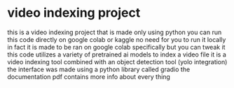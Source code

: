 # video indexing project
this is a video indexing project that is made only using python 
you can run this code directly on google colab or kaggle no need for you to run it locally in fact it is made to be ran on google colab specifically but you can tweak it 
this code utilizes a variety of pretrained ai models to index a video file 
it is a video indexing tool combined with an object detection tool (yolo integration)
the interface was made using a python library called gradio 
the documentation pdf contains more info about every thing 
